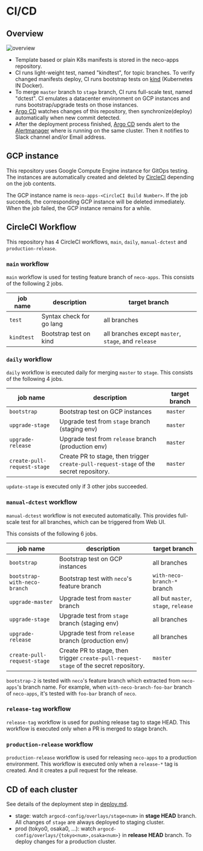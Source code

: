 CI/CD
=====

Overview
--------

![overview](http://www.plantuml.com/plantuml/svg/fPJVQzim4CVVzLSSUMeXCRJTZyuFeoFTkZ6wbRQmbq9Hv8kZMPQCT6u8e__xv9ljQY6mj7loMVfyxuTqfxD0qbDR6o4LEG-JStputWH0MsgBw2SWdtu6vXeVDAxxJT__26LSMy3aGjFdTZ61Nm80uguYQKk3CB6et4msJRYp1xShtIaR5tJqk3baJnrmtm7YKIIwc6693B3LE-wZVMqNw2qIXhZI1kgJgax3VKflfVB1bmxcvupAQAlY3pso1uVTIJJ6RMgq5APtTkxiKfUNifa2aifOMZ1nz2BLyOjK9xkgaGOzrTBAigy-NH2Z8YqKPeLRszdxeOGStcQzlGz__4p-P9j__FkA6-yAphmpzhvWXlUyNuPtXLvKJ2sglSCokbVGYEuA6IUa6x5R3AHjoJn5-ry9nB7X4N8DnG3K3rIddC35_AexkvynoE6OQE9qAuEvzYf-vr-OLVodz331DqQgYdT2PwN2ZxNKXhUmiuGOdeRnmiSXXXoEChYK5SBLzHIKgsjDucbxvdMvegWOmaV1SSQd0kGQhM3XfLKhY8sibt4rY94SWdKLvd0ILNuJHNs7WLh5T37b3IufJIw7LndShDmQF8RMa1XUiT5rWhwEPQ0lCKb-eDAUp-5D1ZyanPGRwKchraZV5p65fZLcJ6pRqOnTZNtwFvuILulg6OvsJc_waEHmci4dvzVI5w3jqlbQadPMfD2evCx9uLq6tnpf9TyEzzLkdBjf2-TU4sTeYxOslm40)

- Template based or plain K8s manifests is stored in the neco-apps repository.
- CI runs light-weight test, named "kindtest", for topic branches.  To verify changed manifests deploy, CI runs bootstrap tests on [kind][] (Kubernetes IN Docker).
- To merge `master` branch to `stage` branch, CI runs full-scale test, named "dctest".  CI emulates a datacenter environment on GCP instances and runs bootstrap/upgrade tests on those instances.
- [Argo CD][] watches changes of this repository, then synchronize(deploy) automatically when new commit detected.
- After the deployment process finished, [Argo CD][] sends alert to the [Alertmanager][] where is running on the same cluster. Then it notifies to Slack channel and/or Email address.

GCP instance
------------

This repository uses Google Compute Engine instance for GitOps testing. The instances are automatically created and deleted by [CircleCI][] depending on the job contents.

The GCP instance name is `neco-apps-<CircleCI Build Number>`. If the job succeeds, the corresponding GCP instance will be deleted immediately. When the job failed, the GCP instance remains for a while.

CircleCI Workflow
-----------------

This repository has 4 CircleCI workflows, `main`, `daily`, `manual-dctest` and `production-release`.

### `main` workflow

`main` workflow is used for testing feature branch of `neco-apps`. This consists of the following 2 jobs.

| job name   | description              | target branch                                        |
| ---------- | ------------------------ | ---------------------------------------------------- |
| `test`     | Syntax check for go lang | all branches                                         |
| `kindtest` | Bootstrap test on kind   | all branches except `master`, `stage`, and `release` |

### `daily` workflow

`daily` workflow is executed daily for merging `master` to `stage`.  This consists of the following 4 jobs.

| job name                    | description                                                                                            | target branch |
| -----------------           | ------------------------------------------------------------------------------------------------------ | ------------- |
| `bootstrap`                 | Bootstrap test on GCP instances                                                                        | `master`      |
| `upgrade-stage`             | Upgrade test from `stage` branch (staging env)                                                         | `master`      |
| `upgrade-release`           | Upgrade test from `release` branch (production env)                                                    | `master`      |
| `create-pull-request-stage` | Create PR to stage, then trigger `create-pull-request-stage` of the secret repository.                 | `master`      |

`update-stage` is executed only if 3 other jobs succeeded.

### `manual-dctest` workflow

`manual-dctest` workflow is not executed automatically.  This provides full-scale test for all branches, which can be triggered from Web UI.

This consists of the following 6 jobs.

| job name                     | description                                                                                            | target branch                        |
| ---------------------------- | ------------------------------------------------------------------------------------------------------ | ------------------------------------ |
| `bootstrap`                  | Bootstrap test on GCP instances                                                                        | all branches                         |
| `bootstrap-with-neco-branch` | Bootstrap test with `neco`'s feature branch                                                            | `with-neco-branch-*` branch          |
| `upgrade-master`             | Upgrade test from `master` branch                                                                      | all but `master`, `stage`, `release` |
| `upgrade-stage`              | Upgrade test from `stage` branch (staging env)                                                         | all branches                         |
| `upgrade-release`            | Upgrade test from `release` branch (production env)                                                    | all branches                         |
| `create-pull-request-stage`  | Create PR to stage, then trigger `create-pull-request-stage` of the secret repository.                 | `master`                             |

`bootstrap-2` is tested with `neco`'s feature branch which extracted from `neco-apps`'s branch name.
For example, when `with-neco-branch-foo-bar` branch of `neco-apps`, it's tested with `foo-bar` branch of `neco`.

### `release-tag` workflow

`release-tag` workflow is used for pushing release tag to stage HEAD.
This workflow is executed only when a PR is merged to stage branch.

### `production-release` workflow

`production-release` workflow is used for releasing `neco-apps` to a production environment.
This workflow is executed only when a `release-*` tag is created. And it creates a pull request for the release.

CD of each cluster
------------------

See details of the deployment step in [deploy.md](deploy.md).

- stage: watch `argocd-config/overlays/stage<num>` in **stage HEAD** branch. All changes of `stage` are always deployed to staging cluster.
- prod (tokyo0, osaka0, ...): watch `argocd-config/overlays/{tokyo<num>,osaka<num>}` in **release HEAD** branch. To deploy changes for a production cluster.

[Argo CD]: https://github.com/argoproj/argo-cd
[Alertmanager]: https://prometheus.io/docs/alerting/alertmanager/
[CircleCI]: https://circleci.com/
[kind]: https://github.com/kubernetes-sigs/kind
